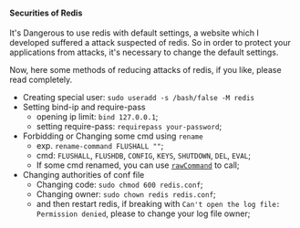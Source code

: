 #### Securities of Redis

It's Dangerous to use redis with default settings, a website which I developed suffered a attack suspected of redis. So in order to protect your applications from attacks, it's necessary to change the default settings.

Now, here some methods of reducing attacks of redis, if you like, please read completely.

* Creating special user: `sudo useradd -s /bash/false -M redis`
* Setting bind-ip and require-pass
   - opening ip limit: `bind 127.0.0.1`;
   - setting require-pass: `requirepass your-password`;
* Forbidding or Changing some cmd using `rename`
   - exp. `rename-command FLUSHALL ""`;
   - cmd: `FLUSHALL`, `FLUSHDB`, `CONFIG`, `KEYS`, `SHUTDOWN`, `DEL`, `EVAL`;
   - If some cmd renamed, you can use [`rawCommand`](https://github.com/phpredis/phpredis/#rawcommand) to call;
* Changing authorities of conf file
   - Changing code: `sudo chmod 600 redis.conf`;
   - Changing owner: `sudo chown redis redis.conf`;
   - and then restart redis, if breaking with `Can't open the log file: Permission denied`, please to change your log file owner;
   
